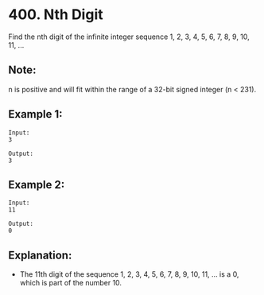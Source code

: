# 400. Nth Digit

Find the nth digit of the infinite integer sequence 1, 2, 3, 4, 5, 6, 7, 8, 9, 10, 11, ...

## Note:

n is positive and will fit within the range of a 32-bit signed integer (n < 231).

## Example 1:

```
Input:
3

Output:
3
```

## Example 2:

```
Input:
11

Output:
0
```

## Explanation:

* The 11th digit of the sequence 1, 2, 3, 4, 5, 6, 7, 8, 9, 10, 11, ... is a 0, which is part of the number 10.